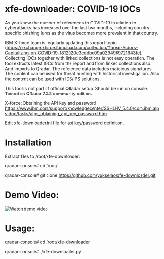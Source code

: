 # xfe-downloader: COVID-19 IOCs

As you know the number of references to COVID-19 in relation to cyberattacks has increased over the last two months, including country-specific phishing lures as the virus becomes more prevalent in that country. 

IBM X-force team is regularly updating this report topic (https://exchange.xforce.ibmcloud.com/collection/Threat-Actors-Capitalizing-on-COVID-19-f812020e3eddbd09a0294969721643fe). Collecting IOCs together with linked collections is not easy operation. The tool extracts latest IOCs from the report and from linked collections also. And imports to Qradar. The reference data includes malicious signatures. The content can be used for threat hunting with historical investigation. Also the content can be used with IDS/IPS solutions.

This tool is not part of official QRadar setup. Should be run on console. Tested on QRadar 7.3.3 community edition.

X-force: Obtaining the API key and password
https://www.ibm.com/support/knowledgecenter/SSHLHV_5.4.0/com.ibm.alps.doc/tasks/alps_obtaining_api_key_password.htm

Edit xfe-downloader.ini file for api key/password definition.

# Installation

Extract files to /root/xfe-downloader:

qradar-console# cd /root/

qradar-console# git clone https://github.com/yukselao/xfe-downloader.git

# Demo Video:

[![Watch demo video](https://img.youtube.com/vi/0aZr8TPCLOU/0.jpg)](https://www.youtube.com/watch?v=0aZr8TPCLOU) 


# Usage:

qradar-console# cd /root/xfe-downloader

qradar-console# ./xfe-downloader.py


